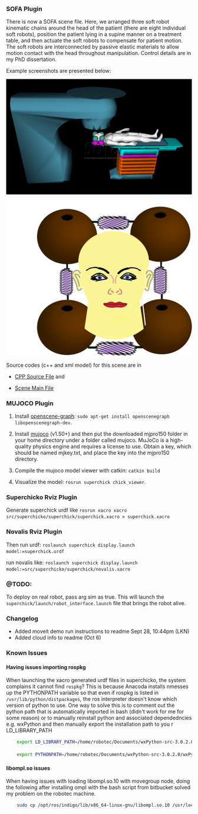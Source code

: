 <!-- ### This is the mujoco binding to the osrf ros code from 2016 -->

### SOFA Plugin

There is now a SOFA scene file. Here, we arranged three soft robot kinematic chains around the head of the patient (there are eight individual soft robots), position the patient lying in a supine manner on a treatment table, and then actuate the soft robots to compensate for patient motion. The soft robots are interconnected by passive elastic materials to allow motion contact with the head throughout manipulation. Control details are in my PhD dissertation.

Example screenshots are presented below:

![Full scene file](sofa/scenes/data/setup.png)

![Head and Soft Robots only](/sofa/scenes/data/Head-Soros.png)

Source codes (c++ and xml model) for this scene are in

+ [CPP Source File](/sofa/src/IAB.cpp)  and

+ [Scene Main File](/sofa/scenes/imrt.scn)

### MUJOCO Plugin

1. 	Install [openscene-graph](http://www.openscenegraph.org/): `sudo apt-get install openscenegraph libopenscenegraph-dev`.

2. Install [mujoco](https://www.roboti.us/index.html) (v1.50+) and then put the downloaded mjpro150 folder in your home directory under a folder called mujoco. MuJoCo is a high-quality physics engine and requires a license to use. Obtain a key, which should be named mjkey.txt, and place the key into the mjpro150 directory.

3. Compile the mujoco model viewer with catkin: `catkin build`

4. Visualize the model: `rosrun superchick chick_viewer`.

### Superchicko Rviz Plugin

Generate superchick urdf like `rosrun xacro xacro src/superchicko/superchick/superchick.xacro > superchick.xacro`

### Novalis Rviz Plugin
Then run urdf:	`roslaunch superchick display.launch model:=superchick.urdf`

run novalis like: `roslaunch superchick display.launch model:=src/superchicko/superchick/novalis.xacro`

### @TODO:
To deploy on real robot, pass arg sim as true. This will launch the `superchick/launch/robot_interface.launch` file that brings the robot alive.

### Changelog

- Added moveit demo run instructions to readme Sept 28, 10:44pm (LKN)
- Added cloud info to readme (Oct 6)


### Known Issues

#### Having issues importing rospkg
When launching the xacro generated urdf files in superchicko, the system complains it cannot find `rospkg`?
This is because Anacoda installs nmesses up the PYTHONPATH variable so that even if rospkg is listed in `/usr/lib/python/distpackages`, the ros interpreter doesn't know which version of python to use. One way to solve this is to comment out the python path that is automatically imported in bash (didn't work for me for some reason) or to manually reinstall python and associated dependedncies e.g. wxPython and then manually export the installation path to you r LD_LIBRARY_PATH

```bash
	export LD_LIBRARY_PATH=/home/robotec/Documents/wxPython-src-3.0.2.0/bld/lib:/usr/local/lib/x86_64-linux-gnu/:$LD_LIBRARY_PATH

	export PYTHONPATH=/home/robotec/Documents/wxPython-src-3.0.2.0/wxPython:$PYTHONPATH
```

#### libompl.so issues
When having issues with loading libompl.so.10 with movegroup node, doing the following after installing ompl with the bash script from bitbucket solved my problem on the robotec machine.

```bash
	sudo cp /opt/ros/indigo/lib/x86_64-linux-gnu/libompl.so.10 /usr/local/lib/x86_64-linux-gnu/
```
